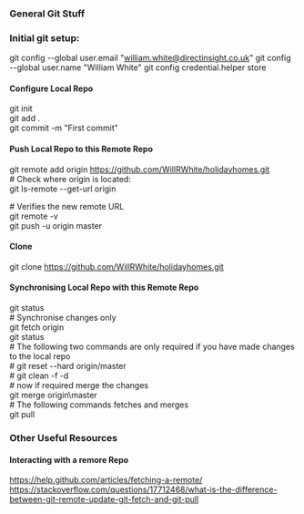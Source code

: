 ### General Git Stuff

### Initial git setup:  
git config --global user.email "william.white@directinsight.co.uk"
git config --global user.name "William White"
git config credential.helper store

#### Configure Local Repo

git init  
git add .  
git commit -m "First commit"  

#### Push Local Repo to this Remote Repo

git remote add origin https://github.com/WillRWhite/holidayhomes.git  
\# Check where origin is located:  
git ls-remote --get-url origin  

\# Verifies the new remote URL  
git remote -v  
git push -u origin master  

#### Clone

git clone https://github.com/WillRWhite/holidayhomes.git  

#### Synchronising Local Repo with this Remote Repo

git status  
\# Synchronise changes only  
git fetch origin  
git status  
\# The following two commands are only required if you have made changes to the local repo  
\# git reset --hard origin/master    
\# git clean -f -d  
\# now if required merge the changes  
git merge origin\master  
\# The following commands fetches and merges  
git pull  

### Other Useful Resources

#### Interacting with a remore Repo

https://help.github.com/articles/fetching-a-remote/  
https://stackoverflow.com/questions/17712468/what-is-the-difference-between-git-remote-update-git-fetch-and-git-pull  
